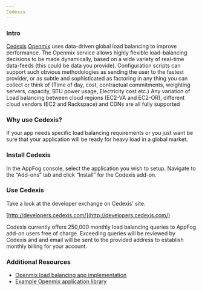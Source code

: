 ```yaml
---
Cedexis
---
```


### Intro

[Cedexis](http://www.codexis.com/) [Openmix](http://www.cedexis.com/openmix/) uses data-driven global load balancing to improve performance. The Openmix service allows highly flexible load-balancing decisions to be made dynamically, based on a wide variety of real-time data-feeds (this could be data you provide). Configuration scripts can support such obvious methodologies as sending the user to the fastest provider, or as subtle and sophisticated as factoring in any thing you can collect or think of (Time of day, cost, contractual commitments, weighting servers, capacity, BTU power usage, Electricity cost etc.)
Any variation of Load balancing between cloud regions (EC2-VA and EC2-OR), different cloud vendors (EC2 and Rackspace) and CDNs are all fully supported

### Why use Cedexis?

If your app needs specific load balancing requirements or you just want be sure that your application will be ready for heavy load in a global market.

### Install Cedexis

In the AppFog console, select the application you wish to setup.
Navigate to the “Add-ons” tab and click “Install” for the Codexis add-on.

### Use Cedexis

Take a look at the developer exchange on Cedexis' site.

[http://developers.cedexis.com/](http://developers.cedexis.com/)

Codexis currently offers 250,000 monthly load balancing queries to AppFog add-on users free of charge. Exceeding queries will be reviewed by Codexis and and email will be sent to the provided address to establish monthly billing for your account.

### Additional Resources
* [Openmix load balancing app implementation](https://github.com/cedexis/openmixapplib/wiki)
* [Example Openmix application library](http://developers.cedexis.com/)
